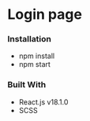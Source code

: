 # Login page
### Installation

* npm install
* npm start

### Built With

* React.js v18.1.0
* SCSS





